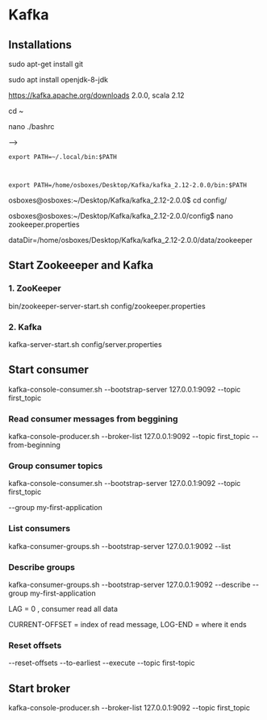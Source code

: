 # Kafka



## Installations



sudo apt-get install git



sudo apt install openjdk-8-jdk



https://kafka.apache.org/downloads 2.0.0, scala 2.12



cd ~

nano ./bashrc

--> 

	export PATH=~/.local/bin:$PATH



	export PATH=/home/osboxes/Desktop/Kafka/kafka_2.12-2.0.0/bin:$PATH









osboxes@osboxes:~/Desktop/Kafka/kafka_2.12-2.0.0$ cd config/



osboxes@osboxes:~/Desktop/Kafka/kafka_2.12-2.0.0/config$ nano zookeeper.properties



dataDir=/home/osboxes/Desktop/Kafka/kafka_2.12-2.0.0/data/zookeeper



## Start Zookeeeper and Kafka



### 1. ZooKeeper

bin/zookeeper-server-start.sh config/zookeeper.properties 



### 2. Kafka

kafka-server-start.sh config/server.properties





## Start consumer



kafka-console-consumer.sh --bootstrap-server 127.0.0.1:9092 --topic first_topic



### Read consumer messages from beggining



kafka-console-producer.sh --broker-list 127.0.0.1:9092 --topic first_topic --from-beginning



### Group consumer topics



kafka-console-consumer.sh --bootstrap-server 127.0.0.1:9092 --topic first_topic 

--group my-first-application



### List consumers



kafka-consumer-groups.sh --bootstrap-server 127.0.0.1:9092 --list



### Describe groups



kafka-consumer-groups.sh --bootstrap-server 127.0.0.1:9092 --describe --group my-first-application



LAG = 0 , consumer read all data

CURRENT-OFFSET = index of read message, LOG-END = where it ends



### Reset offsets



--reset-offsets --to-earliest --execute --topic first-topic



## Start broker



kafka-console-producer.sh --broker-list 127.0.0.1:9092 --topic first_topic











